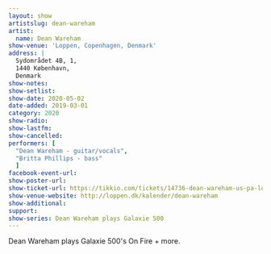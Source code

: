 ```yaml
---
layout: show
artistslug: dean-wareham
artist:
  name: Dean Wareham
show-venue: 'Loppen, Copenhagen, Denmark'
address: |
  Sydområdet 4B, 1, 
  1440 København, 
  Denmark
show-notes: 
show-setlist:
show-date: 2020-05-02
date-added: 2019-03-01
category: 2020
show-radio:
show-lastfm:
show-cancelled:
performers: [
  "Dean Wareham - guitar/vocals",
  "Britta Phillips - bass"
  ]
facebook-event-url:
show-poster-url: 
show-ticket-url: https://tikkio.com/tickets/14736-dean-wareham-us-pa-loppen
show-venue-website: http://loppen.dk/kalender/dean-wareham
show-additional:
support:
show-series: Dean Wareham plays Galaxie 500
---
```

Dean Wareham plays Galaxie 500's On Fire + more. 

